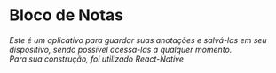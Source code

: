 <h1>Bloco de Notas</h1>
<h6>Este é um aplicativo para guardar suas anotações e salvá-las em seu dispositivo, sendo possível acessa-las a qualquer momento.</br>
Para sua construção, foi utilizado React-Native</h6>
